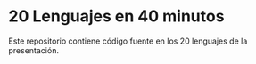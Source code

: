 20 Lenguajes en 40 minutos
==========================
Este repositorio contiene código fuente en los 20 lenguajes de la presentación.
